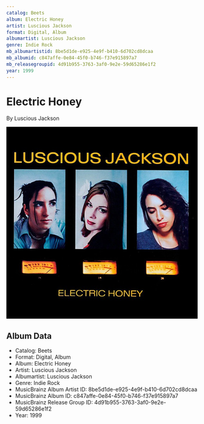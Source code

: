 ```yaml
---
catalog: Beets
album: Electric Honey
artist: Luscious Jackson
format: Digital, Album
albumartist: Luscious Jackson
genre: Indie Rock
mb_albumartistid: 8be5d1de-e925-4e9f-b410-6d702cd8dcaa
mb_albumid: c847affe-0e84-45f0-b746-f37e915897a7
mb_releasegroupid: 4d91b955-3763-3af0-9e2e-59d65286e1f2
year: 1999
---
```


# Electric Honey

By Luscious Jackson

![](../../assets/beetscovers/Luscious_Jackson-Electric_Honey.jpg)

## Album Data

- Catalog: Beets
- Format: Digital, Album
- Album: Electric Honey
- Artist: Luscious Jackson
- Albumartist: Luscious Jackson
- Genre: Indie Rock
- MusicBrainz Album Artist ID: 8be5d1de-e925-4e9f-b410-6d702cd8dcaa
- MusicBrainz Album ID: c847affe-0e84-45f0-b746-f37e915897a7
- MusicBrainz Release Group ID: 4d91b955-3763-3af0-9e2e-59d65286e1f2
- Year: 1999

